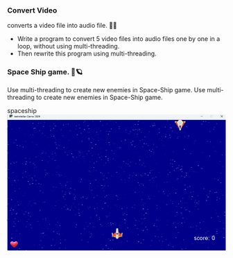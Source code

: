 ### Convert Video
converts a video file into audio file. 📼🎵
- Write a program to convert 5 video files into audio files one by one in a loop, without using multi-threading.
- Then rewrite this program using multi-threading.
### Space Ship game. 🚀🪐
Use multi-threading to create new enemies in Space-Ship game.
Use multi-threading to create new enemies in Space-Ship game. 

spaceship
![spaceship](https://raw.githubusercontent.com/Farokhlagha/PyGUI/main/PyGUI24_Threating_videoConvert/SpaceShip/spaceship.png)